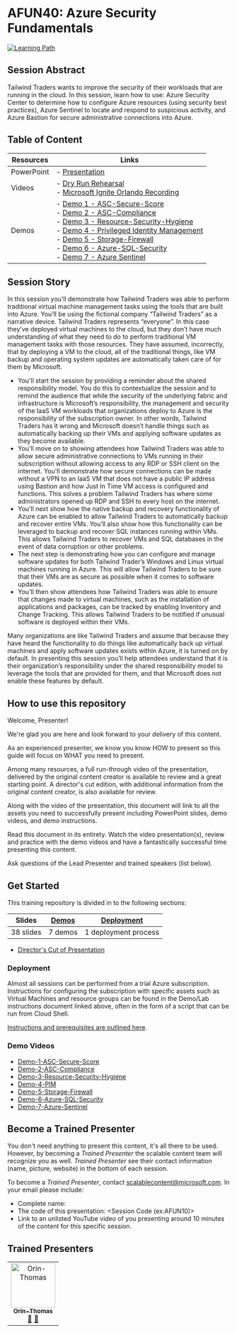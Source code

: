 # AFUN40: Azure Security Fundamentals

 [![Learning Path](https://img.shields.io/badge/Learning%20Path-AFUN-fe5e00?logo=microsoft)](https://github.com/microsoft/ignite-learning-paths-training-afun)

## Session Abstract

Tailwind Traders wants to improve the security of their workloads that are running in the cloud. In this session, learn how to use: Azure Security Center to determine how to configure Azure resources (using security best practices), Azure Sentinel to locate and respond to suspicious activity, and Azure Bastion for secure administrative connections into Azure.


## Table of Content

| Resources         | Links                            |
|-------------------|----------------------------------|
| PowerPoint        | - [Presentation](presentations.md) |
| Videos            | - [Dry Run Rehearsal](https://globaleventcdn.blob.core.windows.net/assets/afun/afun40/AFUN-40-BETA-RUN-2.mp4) <br/>- [Microsoft Ignite Orlando Recording](https://globaleventcdn.blob.core.windows.net/assets/afun/afun40/AFUN_40_IGNITE.mp4) |
| Demos             | - [Demo 1 - ASC-Secure-Score](https://github.com/microsoft/ignite-learning-paths-training-afun/blob/main/afun40/demos.md#demo-1---azure-security-center-secure-score)  <br/>- [Demo 2 - ASC-Compliance](https://github.com/microsoft/ignite-learning-paths-training-afun/blob/main/afun40/demos.md#demo-2---azure-security-center-policy-and-compliance)  <br/>- [Demo 3 - Resource-Security-Hygiene](https://github.com/microsoft/ignite-learning-paths-training-afun/blob/main/afun40/demos.md#demo-3-azure-resource-security-hygiene)  <br/>- [Demo 4 - Privileged Identity Management](https://github.com/microsoft/ignite-learning-paths-training-afun/blob/main/afun40/demos.md#demo-4---privileged-identity-management)  <br/>- [Demo 5 - Storage-Firewall](https://github.com/microsoft/ignite-learning-paths-training-afun/blob/main/afun40/demos.md#demo-5---storage-account-network-traffic-restrictions)  <br/>- [Demo 6 - Azure-SQL-Security](https://github.com/microsoft/ignite-learning-paths-training-afun/blob/main/afun40/demos.md#demo-6-azure-sql-advanced-data-security)  <br/>- [Demo 7 - Azure Sentinel](https://github.com/microsoft/ignite-learning-paths-training-afun/blob/main/afun40/demos.md#demo-7-azure-sentinel) |


## Session Story

In this session you’ll demonstrate how Tailwind Traders was able to perform traditional virtual machine management tasks using the tools that are built into Azure. You’ll be using the fictional company “Tailwind Traders” as a narrative device. Tailwind Traders represents “everyone”. In this case they’ve deployed virtual machines to the cloud, but they don’t have much understanding of what they need to do to perform traditional VM management tasks with those resources. They have assumed, incorrectly, that by deploying a VM to the cloud, all of the traditional things, like VM backup and operating system updates are automatically taken care of for them by Microsoft.

- You’ll start the session by providing a reminder about the shared responsibility model. You do this to contextualize the session and to remind the audience that while the security of the underlying fabric and infrastructure is Microsoft’s responsibility, the management and security of the IaaS VM workloads that organizations deploy to Azure is the responsibility of the subscription owner. In other words, Tailwind Traders has it wrong and Microsoft doesn’t handle things such as automatically backing up their VMs and applying software updates as they become available.
- You’ll move on to showing attendees how Tailwind Traders was able to allow secure administrative connections to VMs running in their subscription without allowing access to any RDP or SSH client on the internet. You’ll demonstrate how secure connections can be made without a VPN to an IaaS VM that does not have a public IP address using Bastion and how Just In Time VM access is configured and functions. This solves a problem Tailwind Traders has where some administrators opened up RDP and SSH to every host on the internet.
- You’ll next show how the native backup and recovery functionality of Azure can be enabled to allow Tailwind Traders to automatically backup and recover entire VMs. You’ll also show how this functionality can be leveraged to backup and recover SQL instances running within VMs. This allows Tailwind Traders to recover VMs and SQL databases in the event of data corruption or other problems.
- The next step is demonstrating how you can configure and manage software updates for both Tailwind Trader’s Windows and Linux virtual machines running in Azure. This will allow Tailwind Traders to be sure that their VMs are as secure as possible when it comes to software updates.
- You’ll then show attendees how Tailwind Traders was able to ensure that changes made to virtual machines, such as the installation of applications and packages, can be tracked by enabling Inventory and Change Tracking. This allows Tailwind Traders to be notified if unusual software is deployed within their VMs.

Many organizations are like Tailwind Traders and assume that because they have heard the functionality to do things like automatically back up virtual machines and apply software updates exists within Azure, it is turned on by default. In presenting this session you’ll help attendees understand that it is their organization’s responsibility under the shared responsibility model to leverage the tools that are provided for them, and that Microsoft does not enable these features by default.


## How to use this repository

Welcome, Presenter!

We're glad you are here and look forward to your delivery of this content.

As an experienced presenter, we know you know HOW to present so this guide will focus on WHAT you need to present.

Among many resources, a full run-through video of the presentation, delivered by the original content creator is available to review and a great starting point. A director's cut edition, with additional information from the original content creator, is also available for review.

Along with the video of the presentation, this document will link to all the assets you need to successfully present including PowerPoint slides, demo videos, and demo instructions.

Read this document in its entirety. Watch the video presentation(s), review and practice with the demo videos and have a fantastically successful time presenting this content.

Ask questions of the Lead Presenter and trained speakers (list below).


## Get Started

This training repository is divided in to the following sections:

| **Slides** | [Demos](demos.md) | [Deployment](deployment.md) | 
|-------------------|---------------------------|--------------------------------------
| 38 slides  | 7 demos  | 1 deployment process

- [Director's Cut of Presentation](https://globaleventcdn.blob.core.windows.net/assets/afun/afun40/AFUN-40-DIRECTOR-CUT.mp4)


### Deployment

Almost all sessions can be performed from a trial Azure subscription. Instructions for configuring the subscription with specific assets such as Virtual Machines and resource groups can be found in the Demo/Lab instructions document linked above, often in the form of a script that can be run from Cloud Shell. 

[Instructions and prerequisites are outlined here](deployment.md). 


### Demo Videos

- [Demo-1-ASC-Secure-Score](https://globaleventcdn.blob.core.windows.net/assets/afun/afun40/Demo-1-ASC-Secure-Score.mp4)
- [Demo-2-ASC-Compliance](https://globaleventcdn.blob.core.windows.net/assets/afun/afun40/Demo-2-ASC-Compliance.mp4)
- [Demo-3-Resource-Security-Hygiene](https://globaleventcdn.blob.core.windows.net/assets/afun/afun40/Demo-3-Resource-Security-Hygiene.mp4)
- [Demo-4-PIM](https://globaleventcdn.blob.core.windows.net/assets/afun/afun40/Demo-4-PIM.mp4)
- [Demo-5-Storage-Firewall](https://globaleventcdn.blob.core.windows.net/assets/afun/afun40/Demo-5a-Storage-Firewall.mp4)
- [Demo-6-Azure-SQL-Security](https://globaleventcdn.blob.core.windows.net/assets/afun/afun40/Demo-6-Azure-SQL-Security.mp4)
- [Demo-7-Azure-Sentinel](https://globaleventcdn.blob.core.windows.net/assets/afun/afun40/Demo-7-Azure-Sentinel.mp4)


## Become a Trained Presenter

You don't need anything to present this content, it's all there to be used. However, by becoming a *Trained Presenter* the scalable content team will recognize you as well. *Trained Presenter* see their contact information (name, picture, website) in the bottom of each session.  
 
To become a *Trained Presenter*, contact [scalablecontent@microsoft.com](mailto:scalablecontent@microsoft.com). In your email please include:

- Complete name:
- The code of this presentation: \<Session Code (ex:AFUN10)\>
- Link to an unlisted YouTube video of you presenting around 10 minutes of the content for this specific session.


## Trained Presenters

<!-- ALL-CONTRIBUTORS-LIST:START - Do not remove or modify this section -->
<!-- prettier-ignore -->

<table>
<tr>
    <td align="center"><a href="http://orinthomas.com">
        <img src="https://avatars1.githubusercontent.com/u/44561273?s=460&v=4" width="100px;" alt="Orin-Thomas"/><br />
        <sub><b>Orin-Thomas</b></sub></a><br />
            <a href="https://github.com/microsoft/ignite-learning-paths-training-afun/commits?author=Orin-Thomas" title="talk">📢</a>
            <a href="https://github.com/microsoft/ignite-learning-paths-training-afun/commits?author=Orin-Thomas" title="Documentation">📖</a> 
    </td>
</tr></table>

<!-- ALL-CONTRIBUTORS-LIST:END -->
